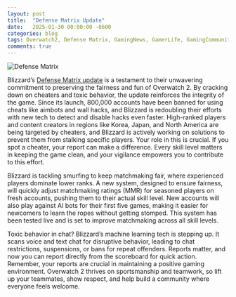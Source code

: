 ```yaml
---
layout: post
title:  "Defense Matrix Update"
date:   2025-01-30 00:00:00 -0600
categories: blog
tags: Overwatch2, Defense Matrix, GamingNews, GamerLife, GamingCommunity
comments: true
---
```

![Defense Matrix](https://bnetcmsus-a.akamaihd.net/cms/blog_header/nx/NX12L42PBZ9D1738032735735.png)

Blizzard’s [Defense Matrix update](https://overwatch.blizzard.com/en-us/news/24173281/defense-matrix-keeping-overwatch-2-fair-and-fun-for-every-player/) is a testament to their unwavering commitment to preserving the fairness and fun of Overwatch 2. By cracking down on cheaters and toxic behavior, the update reinforces the integrity of the game. Since its launch, 800,000 accounts have been banned for using cheats like aimbots and wall hacks, and Blizzard is redoubling their efforts with new tech to detect and disable hacks even faster. High-ranked players and content creators in regions like Korea, Japan, and North America are being targeted by cheaters, and Blizzard is actively working on solutions to prevent them from stalking specific players. Your role in this is crucial. If you spot a cheater, your report can make a difference. Every skill level matters in keeping the game clean, and your vigilance empowers you to contribute to this effort.

Blizzard is tackling smurfing to keep matchmaking fair, where experienced players dominate lower ranks. A new system, designed to ensure fairness, will quickly adjust matchmaking ratings (MMR) for seasoned players on fresh accounts, pushing them to their actual skill level. New accounts will also play against AI bots for their first five games, making it easier for newcomers to learn the ropes without getting stomped. This system has been tested live and is set to improve matchmaking across all skill levels.

Toxic behavior in chat? Blizzard’s machine learning tech is stepping up. It scans voice and text chat for disruptive behavior, leading to chat restrictions, suspensions, or bans for repeat offenders. Reports matter, and now you can report directly from the scoreboard for quick action. Remember, your reports are crucial in maintaining a positive gaming environment. Overwatch 2 thrives on sportsmanship and teamwork, so lift up your teammates, show respect, and help build a community where everyone feels welcome.
